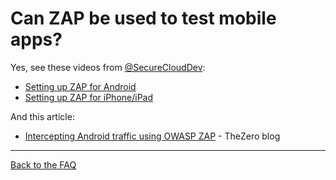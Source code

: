 # Can ZAP be used to test mobile apps?

Yes, see these videos from [@SecureCloudDev](https://twitter.com/SecureCloudDev):

  * [Setting up ZAP for Android](http://security.force.com/security/tools/webapp/zapandroidsetup)
  * [Setting up ZAP for iPhone/iPad](http://security.force.com/security/tools/webapp/zapiphonesetup)

And this article:

* [Intercepting Android traffic using OWASP ZAP](https://thezero.org/blog/2016/01/25/android_proxy_zap/) - TheZero blog

---

[Back to the FAQ](FAQtoplevel)